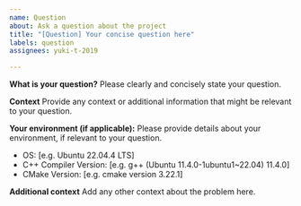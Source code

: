 ```yaml
---
name: Question
about: Ask a question about the project
title: "[Question] Your concise question here"
labels: question
assignees: yuki-t-2019

---
```


**What is your question?**
Please clearly and concisely state your question.

**Context**
Provide any context or additional information that might be relevant to your question.

**Your environment (if applicable):**
Please provide details about your environment, if relevant to your question.
 - OS: [e.g. Ubuntu 22.04.4 LTS]
 - C++ Compiler Version: [e.g. g++ (Ubuntu 11.4.0-1ubuntu1~22.04) 11.4.0]
 - CMake Version: [e.g. cmake version 3.22.1]

**Additional context**
Add any other context about the problem here.
